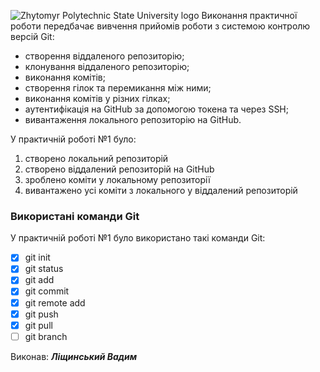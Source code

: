 ![Zhytomyr Polytechnic State University logo](https://media.ztu.edu.ua/wp-content/uploads/2020/02/Group-6-1-1536x465.png)
Виконання практичної роботи передбачає вивчення прийомів роботи з системою контролю версій Git:
+ створення віддаленого репозиторію;
+ клонування віддаленого репозиторію;
+ виконання комітів;
+ створення гілок та перемикання між ними;
+ виконання комітів у різних гілках;
+ аутентифікація на GitHub за допомогою токена та через SSH;
+ вивантаження локального репозиторію на GitHub.

У практичній роботі №1 було:

1. створено локальний репозиторій
1. створено віддалений репозиторій на GitHub
1. зроблено коміти у локальному репозиторії
1. вивантажено усі коміти з локального у віддалений репозиторій

### Використані команди Git
У практичній роботі №1 було використано такі команди Git:
- [x] git init
- [x] git status
- [x] git add
- [x] git commit
- [x] git remote add
- [x] git push
- [x] git pull
- [ ] git branch

Виконав: ***Ліщинський Вадим***
